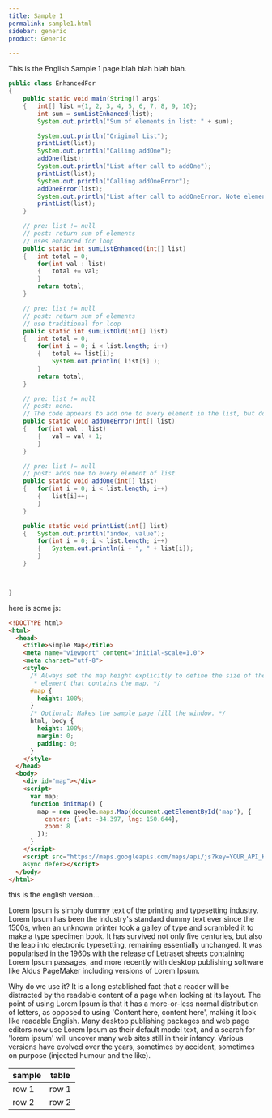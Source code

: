 ```yaml
---
title: Sample 1
permalink: sample1.html
sidebar: generic
product: Generic

---
```


This is the English Sample 1 page.blah blah blah blah.

```java
public class EnhancedFor
{
	public static void main(String[] args)
	{	int[] list ={1, 2, 3, 4, 5, 6, 7, 8, 9, 10};
		int sum = sumListEnhanced(list);
		System.out.println("Sum of elements in list: " + sum);

		System.out.println("Original List");
		printList(list);
		System.out.println("Calling addOne");
		addOne(list);
		System.out.println("List after call to addOne");
		printList(list);
		System.out.println("Calling addOneError");
		addOneError(list);
		System.out.println("List after call to addOneError. Note elements of list did not change.");
		printList(list);
	}

	// pre: list != null
	// post: return sum of elements
	// uses enhanced for loop
	public static int sumListEnhanced(int[] list)
	{	int total = 0;
		for(int val : list)
		{	total += val;
		}
		return total;
	}

	// pre: list != null
	// post: return sum of elements
	// use traditional for loop
	public static int sumListOld(int[] list)
	{	int total = 0;
		for(int i = 0; i < list.length; i++)
		{	total += list[i];
			System.out.println( list[i] );
		}
		return total;
	}

	// pre: list != null
	// post: none.
	// The code appears to add one to every element in the list, but does not
	public static void addOneError(int[] list)
	{	for(int val : list)
		{	val = val + 1;
		}
	}

	// pre: list != null
	// post: adds one to every element of list
	public static void addOne(int[] list)
	{	for(int i = 0; i < list.length; i++)
		{	list[i]++;
		}
	}

	public static void printList(int[] list)
	{	System.out.println("index, value");
		for(int i = 0; i < list.length; i++)
		{	System.out.println(i + ", " + list[i]);
		}
	}



}
```

here is some js:

```html
<!DOCTYPE html>
<html>
  <head>
    <title>Simple Map</title>
    <meta name="viewport" content="initial-scale=1.0">
    <meta charset="utf-8">
    <style>
      /* Always set the map height explicitly to define the size of the div
       * element that contains the map. */
      #map {
        height: 100%;
      }
      /* Optional: Makes the sample page fill the window. */
      html, body {
        height: 100%;
        margin: 0;
        padding: 0;
      }
    </style>
  </head>
  <body>
    <div id="map"></div>
    <script>
      var map;
      function initMap() {
        map = new google.maps.Map(document.getElementById('map'), {
          center: {lat: -34.397, lng: 150.644},
          zoom: 8
        });
      }
    </script>
    <script src="https://maps.googleapis.com/maps/api/js?key=YOUR_API_KEY&callback=initMap"
    async defer></script>
  </body>
</html>
```


this is the english version...

Lorem Ipsum is simply dummy text of the printing and typesetting industry. Lorem Ipsum has been the industry's standard dummy text ever since the 1500s, when an unknown printer took a galley of type and scrambled it to make a type specimen book. It has survived not only five centuries, but also the leap into electronic typesetting, remaining essentially unchanged. It was popularised in the 1960s with the release of Letraset sheets containing Lorem Ipsum passages, and more recently with desktop publishing software like Aldus PageMaker including versions of Lorem Ipsum.

Why do we use it?
It is a long established fact that a reader will be distracted by the readable content of a page when looking at its layout. The point of using Lorem Ipsum is that it has a more-or-less normal distribution of letters, as opposed to using 'Content here, content here', making it look like readable English. Many desktop publishing packages and web page editors now use Lorem Ipsum as their default model text, and a search for 'lorem ipsum' will uncover many web sites still in their infancy. Various versions have evolved over the years, sometimes by accident, sometimes on purpose (injected humour and the like).

| sample | table |
|----|-----|
| row 1 | row 1 |
| row 2 | row 2|
